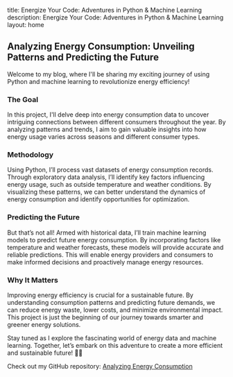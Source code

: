 title: Energize Your Code: Adventures in Python & Machine Learning
description: Energize Your Code: Adventures in Python & Machine Learning
layout: home

## Analyzing Energy Consumption: Unveiling Patterns and Predicting the Future
Welcome to my blog, where I'll be sharing my exciting journey of using Python and machine learning to revolutionize energy efficiency!

### The Goal
In this project, I'll delve deep into energy consumption data to uncover intriguing connections between different consumers throughout the year. By analyzing patterns and trends, I aim to gain valuable insights into how energy usage varies across seasons and different consumer types.

### Methodology
Using Python, I’ll process vast datasets of energy consumption records. Through exploratory data analysis, I’ll identify key factors influencing energy usage, such as outside temperature and weather conditions. By visualizing these patterns, we can better understand the dynamics of energy consumption and identify opportunities for optimization.

### Predicting the Future
But that’s not all! Armed with historical data, I’ll train machine learning models to predict future energy consumption. By incorporating factors like temperature and weather forecasts, these models will provide accurate and reliable predictions. This will enable energy providers and consumers to make informed decisions and proactively manage energy resources.

### Why It Matters
Improving energy efficiency is crucial for a sustainable future. By understanding consumption patterns and predicting future demands, we can reduce energy waste, lower costs, and minimize environmental impact. This project is just the beginning of our journey towards smarter and greener energy solutions.

Stay tuned as I explore the fascinating world of energy data and machine learning. Together, let’s embark on this adventure to create a more efficient and sustainable future! 🌱🔋

Check out my GitHub repository: [Analyzing Energy Consumption](https://github.com/happiness133-python/python)
